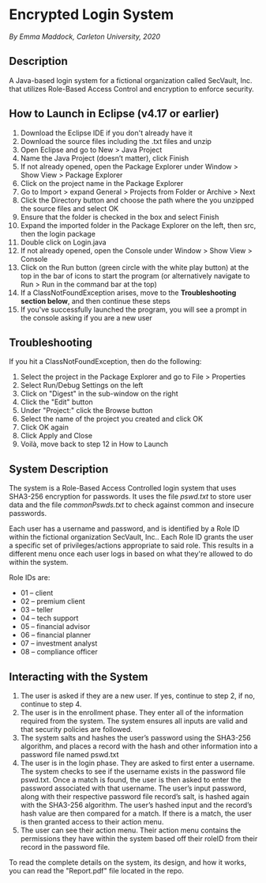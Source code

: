 # Encrypted Login System
*By Emma Maddock, Carleton University, 2020*

## Description
A Java-based login system for a fictional organization called SecVault, Inc. that utilizes Role-Based Access Control and encryption to enforce security.


## How to Launch in Eclipse (v4.17 or earlier)

1. Download the Eclipse IDE if you don't already have it
2. Download the source files including the .txt files and unzip
3. Open Eclipse and go to New > Java Project
4. Name the Java Project (doesn’t matter), click Finish
5. If not already opened, open the Package Explorer under Window > Show View > Package Explorer
6. Click on the project name in the Package Explorer
7. Go to Import > expand General > Projects from Folder or Archive > Next
8. Click the Directory button and choose the path where the you unzipped the source files and select OK
9. Ensure that the folder is checked in the box and select Finish
10. Expand the imported folder in the Package Explorer on the left, then src, then the login package
11. Double click on Login.java
12. If not already opened, open the Console under Window > Show View > Console
13. Click on the Run button (green circle with the white play button) at the top in the bar of icons to start the program (or alternatively navigate to Run > Run in the command bar at the top)
14. If a ClassNotFoundException arises, move to the **Troubleshooting section below**, and then continue these steps
15. If you've successfully launched the program, you will see a prompt in the console asking if you are a new user

## Troubleshooting
If you hit a ClassNotFoundException, then do the following:
1. Select the project in the Package Explorer and go to File > Properties
2. Select Run/Debug Settings on the left
3. Click on "Digest" in the sub-window on the right
4. Click the "Edit" button
5. Under "Project:" click the Browse button
6. Select the name of the project you created and click OK
7. Click OK again
8. Click Apply and Close
9. Voilà, move back to step 12 in How to Launch

## System Description

The system is a Role-Based Access Controlled login system that uses SHA3-256 encryption for passwords.
It uses the file *pswd.txt* to store user data and the file *commonPswds.txt* to check against common and insecure passwords.

Each user has a username and password, and is identified by a Role ID within the fictional organization SecVault, Inc.. Each Role ID grants the user a specific set of privileges/actions appropriate to said role. This results in a different menu once each user logs in based on what they're allowed to do within the system.

Role IDs are:
* 01 – client
* 02 – premium client
* 03 – teller
* 04 – tech support
* 05 – financial advisor
* 06 – financial planner
* 07 – investment analyst
* 08 – compliance officer


## Interacting with the System

1. The user is asked if they are a new user. If yes, continue to step 2, if no, continue to step 4.
2. The user is in the enrollment phase. They enter all of the information required from the system. The
system ensures all inputs are valid and that security policies are followed.
3. The system salts and hashes the user’s password using the SHA3-256 algorithm, and places a record
with the hash and other information into a password file named pswd.txt
4. The user is in the login phase. They are asked to first enter a username. The system checks to see if the username exists in the password file pswd.txt. Once a match is found, the user is then asked to enter the password associated with that username. The user’s input password, along with their respective password file record’s salt, is hashed again with the SHA3-256 algorithm. The user’s hashed input and the record’s hash value are then compared for a match. If there is a match, the user is then granted access to their action menu.
5. The user can see their action menu. Their action menu contains the permissions they have within the system based off their roleID from their record in the password file.

To read the complete details on the system, its design, and how it works, you can read the "Report.pdf" file located in the repo.
